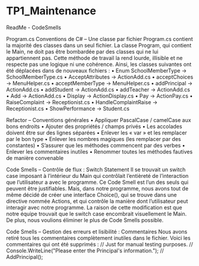 # TP1_Maintenance

ReadMe - CodeSmells

Program.cs
Conventions de C# – Une classe par fichier
Program.cs contient la majorité des classes dans un seul fichier. La classe Program, qui contient le Main, ne doit pas être bombardée par des classes qui ne lui appartiennent pas. Cette méthode de travail la rend lourde, illisible et ne respecte pas une logique ni une cohérence. Ainsi, les classes suivantes ont été déplacées dans de nouveaux fichiers :
•	Enum SchoolMemberType → SchoolMemberType.cs
•	AcceptAttributes → ActionAdd.cs
•	acceptChoices → MenuHelper.cs
•	acceptMemberType → MenuHelper.cs
•	addPrincipal → ActionAdd.cs
•	addStudent → ActionAdd.cs
•	addTeacher → ActionAdd.cs
•	Add → ActionAdd.cs
•	Display → ActionDisplay.cs
•	Pay → ActionPay.cs
•	RaiseComplaint → Receptionist.cs
•	HandleComplaintRaise → Receptionist.cs
•	ShowPerformance → Student.cs

Refactor – Conventions générales
•	Appliquer PascalCase / camelCase aux bons endroits
•	Ajouter des propriétés / champs privés
•	Les accolades doivent être sur des lignes séparées
•	Enlever les « var » et les remplacer par le bon type
•	Enlever les nombres magiques (les remplacer par des constantes)
•	S’assurer que les méthodes commencent par des verbes
•	Enlever les commentaires inutiles
•	Renommer toutes les méthodes fautives de manière convenable

Code Smells – Contrôle de flux : Switch Statement
Il se trouvait un switch case imposant à l’intérieur du Main qui contrôlait l’entièreté de l’interaction que l’utilisateur a avec le programme. Ce Code Smell est l’un des seuls qui peuvent être justifiables. Mais, dans notre programme, nous avons tout de même décidé de créer une interface Choice(), qui se trouve dans une directive nommée Actions, et qui contrôle la manière dont l’utilisateur peut interagir avec notre programme. La raison de cette modification est que notre équipe trouvait que le switch case encombrait visuellement le Main. De plus, nous voulions éliminer le plus de Code Smells possible.

Code Smells – Gestion des erreurs et lisibilité : Commentaires
Nous avons retiré tous les commentaires complètement inutiles dans le fichier. Voici les commentaires qui ont été supprimés :
// Just for manual testing purposes.
// Console.WriteLine("Please enter the Principal's information.");
// AddPrincipal();
